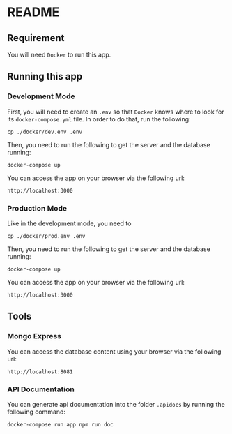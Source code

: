 # README
## Requirement
You will need `Docker` to run this app.

## Running this app
### Development Mode
First, you will need to create an `.env` so that `Docker` knows where to look for its `docker-compose.yml` file. In order to do that, run the following:
```
cp ./docker/dev.env .env
```
Then, you need to run the following to get the server and the database running:
```
docker-compose up
```
You can access the app on your browser via the following url:
```
http://localhost:3000
```

### Production Mode
Like in the development mode, you need to
```
cp ./docker/prod.env .env
```
Then, you need to run the following to get the server and the database running:
```
docker-compose up
```
You can access the app on your browser via the following url:
```
http://localhost:3000
```

## Tools
### Mongo Express
You can access the database content using your browser via the following url:
```
http://localhost:8081
```

### API Documentation
You can generate api documentation into the folder `.apidocs` by running the following command:
```
docker-compose run app npm run doc
```
